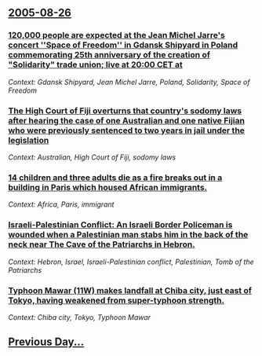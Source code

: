 ## [2005-08-26](/news/2005/08/26/index.md)

### [ 120,000 people are expected at the Jean Michel Jarre's concert ''Space of Freedom'' in Gdansk Shipyard in Poland commemorating 25th anniversary of the creation of "Solidarity" trade union; live at 20:00 CET at ](/news/2005/08/26/120-000-people-are-expected-at-the-jean-michel-jarre-s-concert-space-of-freedom-in-gdaask-shipyard-in-poland-commemorating-25th-annive.md)
_Context: Gdansk Shipyard, Jean Michel Jarre, Poland, Solidarity, Space of Freedom_

### [ The High Court of Fiji overturns that country's sodomy laws after hearing the case of one Australian and one native Fijian who were previously sentenced to two years in jail under the legislation ](/news/2005/08/26/the-high-court-of-fiji-overturns-that-country-s-sodomy-laws-after-hearing-the-case-of-one-australian-and-one-native-fijian-who-were-previou.md)
_Context: Australian, High Court of Fiji, sodomy laws_

### [ 14 children and three adults die as a fire breaks out in a building in Paris which housed African immigrants. ](/news/2005/08/26/14-children-and-three-adults-die-as-a-fire-breaks-out-in-a-building-in-paris-which-housed-african-immigrants.md)
_Context: Africa, Paris, immigrant_

### [ Israeli-Palestinian Conflict: An Israeli Border Policeman is wounded when a Palestinian man stabs him in the back of the neck near The Cave of the Patriarchs in Hebron. ](/news/2005/08/26/israeli-palestinian-conflict-p-an-israeli-border-policeman-is-wounded-when-a-palestinian-man-stabs-him-in-the-back-of-the-neck-near-the-cav.md)
_Context: Hebron, Israel, Israeli-Palestinian conflict, Palestinian, Tomb of the Patriarchs_

### [ Typhoon Mawar (11W) makes landfall at Chiba city, just east of Tokyo, having weakened from super-typhoon strength. ](/news/2005/08/26/typhoon-mawar-11w-makes-landfall-at-chiba-city-just-east-of-tokyo-having-weakened-from-super-typhoon-strength.md)
_Context: Chiba city, Tokyo, Typhoon Mawar_

## [Previous Day...](/news/2005/08/25/index.md)

